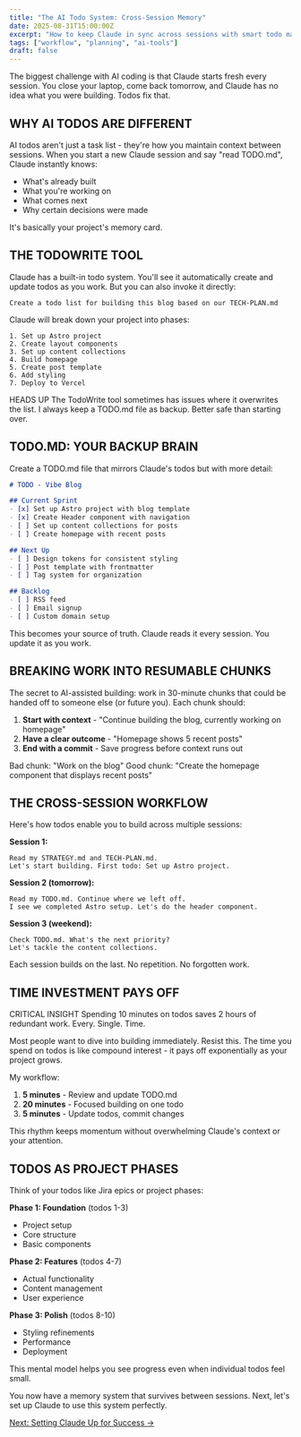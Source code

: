 ```yaml
---
title: "The AI Todo System: Cross-Session Memory"
date: 2025-08-31T15:00:00Z
excerpt: "How to keep Claude in sync across sessions with smart todo management."
tags: ["workflow", "planning", "ai-tools"]
draft: false
---
```


The biggest challenge with AI coding is that Claude starts fresh every session. You close your laptop, come back tomorrow, and Claude has no idea what you were building. Todos fix that.

## WHY AI TODOS ARE DIFFERENT

AI todos aren't just a task list - they're how you maintain context between sessions. When you start a new Claude session and say "read TODO.md", Claude instantly knows:
- What's already built
- What you're working on
- What comes next
- Why certain decisions were made

It's basically your project's memory card.

## THE TODOWRITE TOOL

Claude has a built-in todo system. You'll see it automatically create and update todos as you work. But you can also invoke it directly:

```
Create a todo list for building this blog based on our TECH-PLAN.md
```

Claude will break down your project into phases:
```
1. Set up Astro project
2. Create layout components
3. Set up content collections
4. Build homepage
5. Create post template
6. Add styling
7. Deploy to Vercel
```

<span class="context-label">HEADS UP</span> <span class="context-text">The TodoWrite tool sometimes has issues where it overwrites the list. I always keep a TODO.md file as backup. Better safe than starting over.</span>

## TODO.MD: YOUR BACKUP BRAIN

Create a TODO.md file that mirrors Claude's todos but with more detail:

```markdown
# TODO - Vibe Blog

## Current Sprint
- [x] Set up Astro project with blog template
- [x] Create Header component with navigation
- [ ] Set up content collections for posts
- [ ] Create homepage with recent posts

## Next Up
- [ ] Design tokens for consistent styling
- [ ] Post template with frontmatter
- [ ] Tag system for organization

## Backlog
- [ ] RSS feed
- [ ] Email signup
- [ ] Custom domain setup
```

This becomes your source of truth. Claude reads it every session. You update it as you work.

## BREAKING WORK INTO RESUMABLE CHUNKS

The secret to AI-assisted building: work in 30-minute chunks that could be handed off to someone else (or future you). Each chunk should:

1. **Start with context** - "Continue building the blog, currently working on homepage"
2. **Have a clear outcome** - "Homepage shows 5 recent posts"
3. **End with a commit** - Save progress before context runs out

Bad chunk: "Work on the blog"
Good chunk: "Create the homepage component that displays recent posts"

## THE CROSS-SESSION WORKFLOW

Here's how todos enable you to build across multiple sessions:

**Session 1:**
```
Read my STRATEGY.md and TECH-PLAN.md. 
Let's start building. First todo: Set up Astro project.
```

**Session 2 (tomorrow):**
```
Read my TODO.md. Continue where we left off.
I see we completed Astro setup. Let's do the header component.
```

**Session 3 (weekend):**
```
Check TODO.md. What's the next priority?
Let's tackle the content collections.
```

Each session builds on the last. No repetition. No forgotten work.

## TIME INVESTMENT PAYS OFF

<span class="context-label">CRITICAL INSIGHT</span> <span class="context-text">Spending 10 minutes on todos saves 2 hours of redundant work. Every. Single. Time.</span>

Most people want to dive into building immediately. Resist this. The time you spend on todos is like compound interest - it pays off exponentially as your project grows.

My workflow:
1. **5 minutes** - Review and update TODO.md
2. **20 minutes** - Focused building on one todo
3. **5 minutes** - Update todos, commit changes

This rhythm keeps momentum without overwhelming Claude's context or your attention.

## TODOS AS PROJECT PHASES

Think of your todos like Jira epics or project phases:

**Phase 1: Foundation** (todos 1-3)
- Project setup
- Core structure
- Basic components

**Phase 2: Features** (todos 4-7)
- Actual functionality
- Content management
- User experience

**Phase 3: Polish** (todos 8-10)
- Styling refinements
- Performance
- Deployment

This mental model helps you see progress even when individual todos feel small.

You now have a memory system that survives between sessions. Next, let's set up Claude to use this system perfectly.

[Next: Setting Claude Up for Success →](/posts/setting-claude-up-for-success)